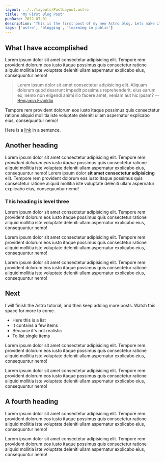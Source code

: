 ```yaml
---
layout: ../../layouts/PostLayout.astro
title: 'My First Blog Post'
pubDate: 2022-07-01
description: 'This is the first post of my new Astro blog. Lets make it a little longer. OK just a bit longer now. Lorem ipsum dolor sit amet consectetur adipisicing elit. Lorem ipsum etc etc.'
tags: ['astro', 'blogging', 'learning in public']
---
```


## What I have accomplished

Lorem ipsum dolor sit amet consectetur adipisicing elit. Tempore rem provident dolorum eos iusto itaque possimus quis consectetur ratione aliquid mollitia iste voluptate deleniti ullam aspernatur explicabo eius, consequuntur nemo!

> Lorem ipsum dolor sit amet consectetur adipisicing elit. Aliquam dolorum quod deserunt impedit possimus reprehenderit, eius earum ex, nemo non eligendi animi illo facere amet, veniam aut hic ipsam? — [Benjamin Franklin](https://google.com)

Tempore rem provident dolorum eos iusto itaque possimus quis consectetur ratione aliquid mollitia iste voluptate deleniti ullam aspernatur explicabo eius, consequuntur nemo!

Here is a [link](https://www.google.com) in a sentence.

## Another heading

Lorem ipsum dolor sit amet consectetur adipisicing elit. Tempore rem _provident dolorum eos iusto itaque_ possimus quis consectetur ratione aliquid mollitia iste voluptate deleniti ullam aspernatur explicabo eius, consequuntur nemo! Lorem ipsum dolor **sit amet consectetur adipisicing** elit. Tempore rem provident dolorum eos iusto itaque possimus quis consectetur ratione aliquid mollitia iste voluptate deleniti ullam aspernatur explicabo eius, consequuntur nemo!

### This heading is level three

Lorem ipsum dolor sit amet consectetur adipisicing elit. Tempore rem provident dolorum eos iusto itaque possimus quis consectetur ratione aliquid mollitia iste voluptate deleniti ullam aspernatur explicabo eius, consequuntur nemo!

Lorem ipsum dolor sit amet consectetur adipisicing elit. Tempore rem provident dolorum eos iusto itaque possimus quis consectetur ratione aliquid mollitia iste voluptate deleniti ullam aspernatur explicabo eius, consequuntur nemo!

Lorem ipsum dolor sit amet consectetur adipisicing elit. Tempore rem provident dolorum eos iusto itaque possimus quis consectetur ratione aliquid mollitia iste voluptate deleniti ullam aspernatur explicabo eius, consequuntur nemo!

## Next

I will finish the Astro tutorial, and then keep adding more posts. Watch this space for more to come.

- Here this is a list
- It contains a few items
- Because it's not realistic
- To list single items

Lorem ipsum dolor sit amet consectetur adipisicing elit. Tempore rem provident dolorum eos iusto itaque possimus quis consectetur ratione aliquid mollitia iste voluptate deleniti ullam aspernatur explicabo eius, consequuntur nemo!

Lorem ipsum dolor sit amet consectetur adipisicing elit. Tempore rem provident dolorum eos iusto itaque possimus quis consectetur ratione aliquid mollitia iste voluptate deleniti ullam aspernatur explicabo eius, consequuntur nemo!

## A fourth heading

Lorem ipsum dolor sit amet consectetur adipisicing elit. Tempore rem provident dolorum eos iusto itaque possimus quis consectetur ratione aliquid mollitia iste voluptate deleniti ullam aspernatur explicabo eius, consequuntur nemo!

Lorem ipsum dolor sit amet consectetur adipisicing elit. Tempore rem provident dolorum eos iusto itaque possimus quis consectetur ratione aliquid mollitia iste voluptate deleniti ullam aspernatur explicabo eius, consequuntur nemo!

